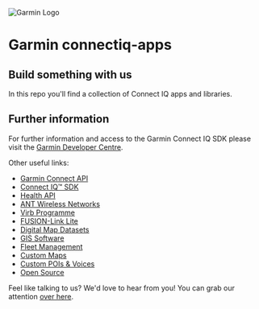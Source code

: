 ![Garmin Logo](https://static.garmincdn.com/com.garmin/ui/images/logo/garmin_logo_on_w.png)

# Garmin connectiq-apps

## Build something with us
In this repo you'll find a collection of Connect IQ apps and libraries.

## Further information
For further information and access to the Garmin Connect IQ SDK please visit the [Garmin Developer Centre](https://developer.garmin.com/).

Other useful links:

* [Garmin Connect API](https://developer.garmin.com/garmin-connect-api/overview/)
* [Connect IQ™ SDK](https://developer.garmin.com/connect-iq/overview/)
* [Health API](https://developer.garmin.com/health-api/overview/)
* [ANT Wireless Networks](https://developer.garmin.com/ant-program/overview/)
* [Virb Programme](https://developer.garmin.com/virb/overview/)
* [FUSION-Link Lite](https://developer.garmin.com/fusion/overview/)
* [Digital Map Datasets](https://developer.garmin.com/datasets/overview)
* [GIS Software](https://developer.garmin.com/gis/overview)
* [Fleet Management](https://developer.garmin.com/fleet-management/overview/)
* [Custom Maps](https://developer.garmin.com/map-product-creator/overview/)
* [Custom POIs & Voices](https://developer.garmin.com/content-toolkit/overview/)
* [Open Source](https://developer.garmin.com/open-source/overview/)

Feel like talking to us? We'd love to hear from you! You can grab our attention [over here](https://developer.garmin.com/contact/).

